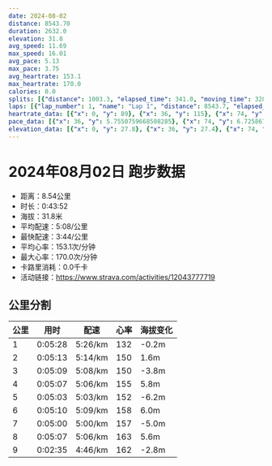 ```yaml
---
date: 2024-08-02
distance: 8543.70
duration: 2632.0
elevation: 31.8
avg_speed: 11.69
max_speed: 16.01
avg_pace: 5.13
max_pace: 3.75
avg_heartrate: 153.1
max_heartrate: 170.0
calories: 0.0
splits: [{"distance": 1003.3, "elapsed_time": 341.0, "moving_time": 328.0, "average_speed": 3.06, "pace": 5.446633986928104, "average_heartrate": 132.87616099071207, "elevation_difference": -0.2, "split_number": 1}, {"distance": 996.7, "elapsed_time": 313.0, "moving_time": 313.0, "average_speed": 3.18, "pace": 5.241100628930817, "average_heartrate": 150.08653846153845, "elevation_difference": 1.6, "split_number": 2}, {"distance": 1001.6, "elapsed_time": 309.0, "moving_time": 309.0, "average_speed": 3.24, "pace": 5.144043209876543, "average_heartrate": 150.63754045307442, "elevation_difference": -3.8, "split_number": 3}, {"distance": 1000.9, "elapsed_time": 307.0, "moving_time": 307.0, "average_speed": 3.26, "pace": 5.112484662576687, "average_heartrate": 155.66123778501628, "elevation_difference": 5.8, "split_number": 4}, {"distance": 998.6, "elapsed_time": 303.0, "moving_time": 303.0, "average_speed": 3.3, "pace": 5.050515151515151, "average_heartrate": 152.2046204620462, "elevation_difference": -6.2, "split_number": 5}, {"distance": 1001.9, "elapsed_time": 310.0, "moving_time": 310.0, "average_speed": 3.23, "pace": 5.159969040247677, "average_heartrate": 158.68709677419355, "elevation_difference": 6.0, "split_number": 6}, {"distance": 998.4, "elapsed_time": 300.0, "moving_time": 300.0, "average_speed": 3.33, "pace": 5.005015015015014, "average_heartrate": 157.09666666666666, "elevation_difference": -5.0, "split_number": 7}, {"distance": 1000.9, "elapsed_time": 307.0, "moving_time": 307.0, "average_speed": 3.26, "pace": 5.112484662576687, "average_heartrate": 163.97719869706842, "elevation_difference": 5.6, "split_number": 8}, {"distance": 541.4, "elapsed_time": 159.0, "moving_time": 155.0, "average_speed": 3.49, "pace": 4.775558739255014, "average_heartrate": 162.05161290322582, "elevation_difference": -2.8, "split_number": 9}]
laps: [{"lap_number": 1, "name": "Lap 1", "distance": 8543.7, "elapsed_time": 2648.0, "moving_time": 2648.0, "average_speed": 3.23, "pace": 5.159969040247677, "average_heartrate": 152.98, "max_heartrate": 170, "start_date": "2024-08-02 20:48:05+00:00", "elevation_difference": 31.8}]
heartrate_data: [{"x": 0, "y": 89}, {"x": 36, "y": 115}, {"x": 74, "y": 128}, {"x": 100, "y": 128}, {"x": 128, "y": 135}, {"x": 158, "y": 131}, {"x": 185, "y": 135}, {"x": 212, "y": 138}, {"x": 239, "y": 142}, {"x": 265, "y": 140}, {"x": 294, "y": 145}, {"x": 322, "y": 144}, {"x": 348, "y": 148}, {"x": 375, "y": 151}, {"x": 402, "y": 154}, {"x": 430, "y": 152}, {"x": 458, "y": 153}, {"x": 484, "y": 156}, {"x": 511, "y": 143}, {"x": 537, "y": 149}, {"x": 564, "y": 148}, {"x": 589, "y": 147}, {"x": 617, "y": 148}, {"x": 644, "y": 148}, {"x": 671, "y": 150}, {"x": 697, "y": 151}, {"x": 723, "y": 146}, {"x": 749, "y": 146}, {"x": 776, "y": 149}, {"x": 802, "y": 153}, {"x": 829, "y": 151}, {"x": 855, "y": 150}, {"x": 882, "y": 152}, {"x": 908, "y": 151}, {"x": 934, "y": 156}, {"x": 961, "y": 154}, {"x": 986, "y": 156}, {"x": 1013, "y": 159}, {"x": 1038, "y": 158}, {"x": 1065, "y": 162}, {"x": 1092, "y": 159}, {"x": 1119, "y": 159}, {"x": 1147, "y": 156}, {"x": 1173, "y": 153}, {"x": 1197, "y": 150}, {"x": 1222, "y": 154}, {"x": 1249, "y": 152}, {"x": 1275, "y": 151}, {"x": 1301, "y": 152}, {"x": 1326, "y": 154}, {"x": 1352, "y": 155}, {"x": 1376, "y": 155}, {"x": 1402, "y": 154}, {"x": 1428, "y": 153}, {"x": 1454, "y": 154}, {"x": 1480, "y": 151}, {"x": 1507, "y": 152}, {"x": 1532, "y": 152}, {"x": 1560, "y": 148}, {"x": 1586, "y": 156}, {"x": 1614, "y": 154}, {"x": 1642, "y": 157}, {"x": 1668, "y": 161}, {"x": 1694, "y": 161}, {"x": 1721, "y": 158}, {"x": 1747, "y": 161}, {"x": 1774, "y": 164}, {"x": 1802, "y": 164}, {"x": 1828, "y": 157}, {"x": 1853, "y": 155}, {"x": 1878, "y": 158}, {"x": 1904, "y": 156}, {"x": 1929, "y": 158}, {"x": 1955, "y": 156}, {"x": 1981, "y": 157}, {"x": 2006, "y": 155}, {"x": 2033, "y": 157}, {"x": 2059, "y": 155}, {"x": 2084, "y": 158}, {"x": 2111, "y": 158}, {"x": 2136, "y": 156}, {"x": 2163, "y": 160}, {"x": 2186, "y": 159}, {"x": 2213, "y": 160}, {"x": 2239, "y": 161}, {"x": 2266, "y": 159}, {"x": 2294, "y": 162}, {"x": 2319, "y": 164}, {"x": 2346, "y": 166}, {"x": 2371, "y": 166}, {"x": 2397, "y": 166}, {"x": 2424, "y": 168}, {"x": 2451, "y": 166}, {"x": 2476, "y": 170}, {"x": 2501, "y": 161}, {"x": 2524, "y": 162}, {"x": 2548, "y": 163}, {"x": 2574, "y": 164}, {"x": 2599, "y": 162}, {"x": 2623, "y": 162}]
pace_data: [{"x": 36, "y": 5.7550759668508285}, {"x": 74, "y": 6.725867635189668}, {"x": 100, "y": 4.75376497432972}, {"x": 128, "y": 5.047456087219866}, {"x": 158, "y": 5.175993788819875}, {"x": 185, "y": 5.150401730531519}, {"x": 212, "y": 5.903896563939072}, {"x": 239, "y": 4.887595307917888}, {"x": 265, "y": 4.500864164191197}, {"x": 294, "y": 6.8418308702791455}, {"x": 322, "y": 5.561127794461128}, {"x": 348, "y": 5.008022836538461}, {"x": 375, "y": 4.922238629651505}, {"x": 402, "y": 5.355623393316195}, {"x": 430, "y": 5.7332989336085305}, {"x": 458, "y": 5.18082064034815}, {"x": 484, "y": 4.7851564743037605}, {"x": 511, "y": 5.087515262515263}, {"x": 537, "y": 5.374621089970977}, {"x": 564, "y": 6.0562136627906975}, {"x": 589, "y": 5.297743165924984}, {"x": 617, "y": 4.903412768461312}, {"x": 644, "y": 5.159969040247677}, {"x": 671, "y": 5.251008191556395}, {"x": 697, "y": 5.064326952294135}, {"x": 723, "y": 5.817347294938917}, {"x": 749, "y": 5.093734718826406}, {"x": 776, "y": 5.20997186620819}, {"x": 802, "y": 5.617357600269632}, {"x": 829, "y": 4.993019772318753}, {"x": 855, "y": 5.174386836386215}, {"x": 882, "y": 5.546322795341098}, {"x": 908, "y": 5.14086983343615}, {"x": 934, "y": 4.519170281995661}, {"x": 961, "y": 6.04084813338166}, {"x": 986, "y": 4.91788138093833}, {"x": 1013, "y": 5.7451568424681145}, {"x": 1038, "y": 5.4969327176781}, {"x": 1065, "y": 4.756478310502283}, {"x": 1092, "y": 5.3044875875238695}, {"x": 1119, "y": 5.175993788819875}, {"x": 1147, "y": 4.922238629651505}, {"x": 1173, "y": 5.978012912482066}, {"x": 1197, "y": 4.602789284727975}, {"x": 1222, "y": 5.0674065065369405}, {"x": 1249, "y": 6.1387476979742175}, {"x": 1275, "y": 4.75376497432972}, {"x": 1301, "y": 5.227948557089084}, {"x": 1326, "y": 5.272603606453654}, {"x": 1352, "y": 4.775558739255014}, {"x": 1376, "y": 4.627068295391449}, {"x": 1402, "y": 4.798934638640945}, {"x": 1428, "y": 5.400745301360985}, {"x": 1454, "y": 5.101530456075911}, {"x": 1480, "y": 4.969200954084674}, {"x": 1507, "y": 4.83513199883957}, {"x": 1532, "y": 5.404247730220493}, {"x": 1560, "y": 5.084411226357535}, {"x": 1586, "y": 6.3035930408472005}, {"x": 1614, "y": 4.904855797527957}, {"x": 1642, "y": 5.214862327909887}, {"x": 1668, "y": 4.981081888822474}, {"x": 1694, "y": 5.302799872733058}, {"x": 1721, "y": 5.6708744470908465}, {"x": 1747, "y": 6.105018315018315}, {"x": 1774, "y": 5.32482428115016}, {"x": 1802, "y": 5.444854622672329}, {"x": 1828, "y": 4.887595307917888}, {"x": 1853, "y": 4.3573071895424835}, {"x": 1878, "y": 5.169571960297766}, {"x": 1904, "y": 4.876155646576945}, {"x": 1929, "y": 5.214862327909887}, {"x": 1955, "y": 5.231230382925298}, {"x": 1981, "y": 4.5637185104052564}, {"x": 2006, "y": 4.591377410468319}, {"x": 2033, "y": 5.579745564111148}, {"x": 2059, "y": 4.733513206475433}, {"x": 2084, "y": 4.850611175785797}, {"x": 2111, "y": 5.908082240340304}, {"x": 2136, "y": 4.646417619180373}, {"x": 2163, "y": 4.75376497432972}, {"x": 2186, "y": 4.338027069234773}, {"x": 2213, "y": 5.423592580540189}, {"x": 2239, "y": 5.698017094017094}, {"x": 2266, "y": 5.132953495534339}, {"x": 2294, "y": 4.349347599164926}, {"x": 2319, "y": 5.131373152709359}, {"x": 2346, "y": 5.459122174909925}, {"x": 2371, "y": 4.652903405918481}, {"x": 2397, "y": 4.771457200114514}, {"x": 2424, "y": 6.6533732534930135}, {"x": 2451, "y": 4.906299676184869}, {"x": 2476, "y": 4.1750250501002}, {"x": 2501, "y": 5.056644417475728}, {"x": 2524, "y": 5.561127794461128}, {"x": 2548, "y": 4.724121315192743}, {"x": 2574, "y": 4.852023289665211}, {"x": 2599, "y": 5.185656502800248}, {"x": 2623, "y": 4.764636935391652}]
elevation_data: [{"x": 0, "y": 27.8}, {"x": 36, "y": 27.4}, {"x": 74, "y": 27.2}, {"x": 100, "y": 27.2}, {"x": 128, "y": 27.4}, {"x": 158, "y": 27.2}, {"x": 185, "y": 26.4}, {"x": 212, "y": 25.4}, {"x": 239, "y": 24.8}, {"x": 265, "y": 24.8}, {"x": 294, "y": 25.8}, {"x": 322, "y": 26.8}, {"x": 348, "y": 28.0}, {"x": 375, "y": 29.8}, {"x": 402, "y": 30.6}, {"x": 430, "y": 31.2}, {"x": 458, "y": 32.6}, {"x": 484, "y": 32.4}, {"x": 511, "y": 31.2}, {"x": 537, "y": 31.0}, {"x": 564, "y": 30.8}, {"x": 589, "y": 30.6}, {"x": 617, "y": 30.4}, {"x": 644, "y": 29.4}, {"x": 671, "y": 28.8}, {"x": 697, "y": 28.0}, {"x": 723, "y": 27.2}, {"x": 749, "y": 27.2}, {"x": 776, "y": 27.2}, {"x": 802, "y": 27.2}, {"x": 829, "y": 27.0}, {"x": 855, "y": 26.0}, {"x": 882, "y": 25.2}, {"x": 908, "y": 24.8}, {"x": 934, "y": 24.6}, {"x": 961, "y": 25.4}, {"x": 986, "y": 26.6}, {"x": 1013, "y": 27.8}, {"x": 1038, "y": 29.6}, {"x": 1065, "y": 30.6}, {"x": 1092, "y": 30.8}, {"x": 1119, "y": 32.2}, {"x": 1147, "y": 32.2}, {"x": 1173, "y": 31.4}, {"x": 1197, "y": 31.4}, {"x": 1222, "y": 31.2}, {"x": 1249, "y": 31.4}, {"x": 1275, "y": 31.0}, {"x": 1301, "y": 29.6}, {"x": 1326, "y": 28.6}, {"x": 1352, "y": 28.2}, {"x": 1376, "y": 27.2}, {"x": 1402, "y": 27.0}, {"x": 1428, "y": 27.2}, {"x": 1454, "y": 27.2}, {"x": 1480, "y": 27.0}, {"x": 1507, "y": 26.0}, {"x": 1532, "y": 25.8}, {"x": 1560, "y": 25.2}, {"x": 1586, "y": 24.8}, {"x": 1614, "y": 25.4}, {"x": 1642, "y": 26.4}, {"x": 1668, "y": 27.6}, {"x": 1694, "y": 29.2}, {"x": 1721, "y": 30.8}, {"x": 1747, "y": 30.8}, {"x": 1774, "y": 31.6}, {"x": 1802, "y": 32.4}, {"x": 1828, "y": 31.6}, {"x": 1853, "y": 31.4}, {"x": 1878, "y": 31.0}, {"x": 1904, "y": 31.2}, {"x": 1929, "y": 31.0}, {"x": 1955, "y": 29.8}, {"x": 1981, "y": 28.6}, {"x": 2006, "y": 28.2}, {"x": 2033, "y": 27.0}, {"x": 2059, "y": 26.8}, {"x": 2084, "y": 27.0}, {"x": 2111, "y": 27.0}, {"x": 2136, "y": 26.6}, {"x": 2163, "y": 26.4}, {"x": 2186, "y": 26.0}, {"x": 2213, "y": 25.2}, {"x": 2239, "y": 24.6}, {"x": 2266, "y": 25.2}, {"x": 2294, "y": 26.2}, {"x": 2319, "y": 27.2}, {"x": 2346, "y": 28.6}, {"x": 2371, "y": 30.2}, {"x": 2397, "y": 31.0}, {"x": 2424, "y": 31.8}, {"x": 2451, "y": 32.6}, {"x": 2476, "y": 31.8}, {"x": 2501, "y": 31.6}, {"x": 2524, "y": 31.0}, {"x": 2548, "y": 31.0}, {"x": 2574, "y": 31.2}, {"x": 2599, "y": 30.0}, {"x": 2623, "y": 28.8}]
---
```


# 2024年08月02日 跑步数据

- 距离：8.54公里
- 时长：0:43:52
- 海拔：31.8米
- 平均配速：5:08/公里
- 最快配速：3:44/公里
- 平均心率：153.1次/分钟
- 最大心率：170.0次/分钟
- 卡路里消耗：0.0千卡
- 活动链接：https://www.strava.com/activities/12043777719

## 公里分割

| 公里 | 用时 | 配速 | 心率 | 海拔变化 |
|------|------|------|------|------|
| 1 | 0:05:28 | 5:26/km | 132 | -0.2m |
| 2 | 0:05:13 | 5:14/km | 150 | 1.6m |
| 3 | 0:05:09 | 5:08/km | 150 | -3.8m |
| 4 | 0:05:07 | 5:06/km | 155 | 5.8m |
| 5 | 0:05:03 | 5:03/km | 152 | -6.2m |
| 6 | 0:05:10 | 5:09/km | 158 | 6.0m |
| 7 | 0:05:00 | 5:00/km | 157 | -5.0m |
| 8 | 0:05:07 | 5:06/km | 163 | 5.6m |
| 9 | 0:02:35 | 4:46/km | 162 | -2.8m |


